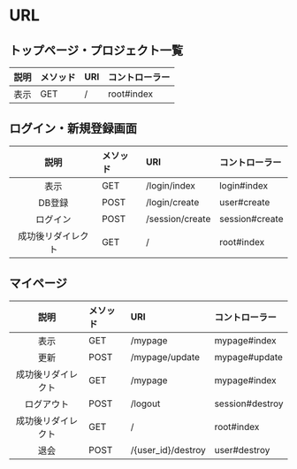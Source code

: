 URL
===

## トップページ・プロジェクト一覧
|説明|メソッド|URI|コントローラー|
|:---:|:---|:---|:---|
|表示|GET|/|root#index|

## ログイン・新規登録画面
|説明|メソッド|URI|コントローラー|
|:---:|:---|:---|:---|
|表示|GET|/login/index|login#index|
|DB登録|POST|/login/create|user#create|
|ログイン|POST|/session/create|session#create|
|成功後リダイレクト|GET|/|root#index|

## マイページ
|説明|メソッド|URI|コントローラー|
|:---:|:---|:---|:---|
|表示|GET|/mypage|mypage#index|
|更新|POST|/mypage/update|mypage#update|
|成功後リダイレクト|GET|/mypage|mypage#index|
|ログアウト|POST|/logout|session#destroy|
|成功後リダイレクト|GET|/|root#index|
|退会|POST|/{user_id}/destroy|user#destroy|
